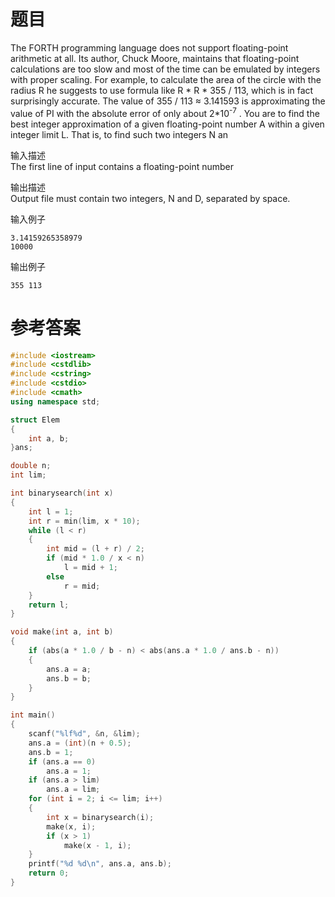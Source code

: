 # 题目

The FORTH programming language does not support floating-point arithmetic at all. Its author, Chuck Moore, maintains that floating-point calculations are too slow and most of the time can be emulated by integers with proper scaling. For example, to calculate the area of the circle with the radius R he suggests to use formula like R * R * 355 / 113, which is in fact surprisingly accurate. The value of 355 / 113 ≈ 3.141593 is approximating the value of PI with the absolute error of only about 2*10<sup>-7</sup> . You are to find the best integer approximation of a given floating-point number A within a given integer limit L. That is, to find such two integers N an

输入描述<br>
The first line of input contains a floating-point number

输出描述<br>
Output file must contain two integers, N and D, separated by space.

输入例子
```
3.14159265358979
10000
```
输出例子
```
355 113
```
# 参考答案
```c++
#include <iostream>
#include <cstdlib>
#include <cstring>
#include <cstdio>
#include <cmath>
using namespace std;

struct Elem
{
    int a, b;
}ans;

double n;
int lim;

int binarysearch(int x)
{
    int l = 1;
    int r = min(lim, x * 10);
    while (l < r)
    {
        int mid = (l + r) / 2;
        if (mid * 1.0 / x < n)
            l = mid + 1;
        else
            r = mid;
    }
    return l;
}

void make(int a, int b)
{
    if (abs(a * 1.0 / b - n) < abs(ans.a * 1.0 / ans.b - n))
    {
        ans.a = a;
        ans.b = b;
    }
}

int main()
{
    scanf("%lf%d", &n, &lim);
    ans.a = (int)(n + 0.5);
    ans.b = 1;
    if (ans.a == 0)
        ans.a = 1;
    if (ans.a > lim)
        ans.a = lim;
    for (int i = 2; i <= lim; i++)
    {
        int x = binarysearch(i);
        make(x, i);
        if (x > 1)
            make(x - 1, i);
    }
    printf("%d %d\n", ans.a, ans.b);
    return 0;
}

